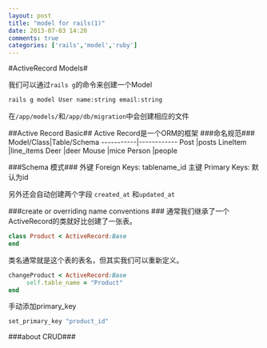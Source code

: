 ```yaml
---
layout: post
title: "model for rails(1)"
date: 2013-07-03 14:20
comments: true
categories: ['rails','model','ruby']
---
```

#ActiveRecord Models#

我们可以通过`rails g`的命令来创建一个Model
``` bash
rails g model User name:string email:string
```
在`/app/models/`和`/app/db/migration`中会创建相应的文件

##Active Record Basic##
Active Record是一个ORM的框架
###命名规范###
Model/Class|Table/Schema
-----------|------------
Post       |posts
LineItem   |line_items
Deer       |deer
Mouse      |mice
Person     |people

###Schema 模式###
外键 Foreign Keys: tablename_id
主键 Primary Keys: 默认为id

另外还会自动创建两个字段 `created_at` 和`updated_at`


###create or overriding name conventions ###
通常我们继承了一个ActiveRecord的类就好比创建了一张表。
``` ruby Product
class Product < ActiveRecord:Base
end
```
类名通常就是这个表的表名，但其实我们可以重新定义。

``` ruby
changeProduct < ActiveRecord:Base
     self.table_name = "Product"
end
```
手动添加primary_key
``` ruby
set_primary_key "product_id"
```

###about CRUD###






